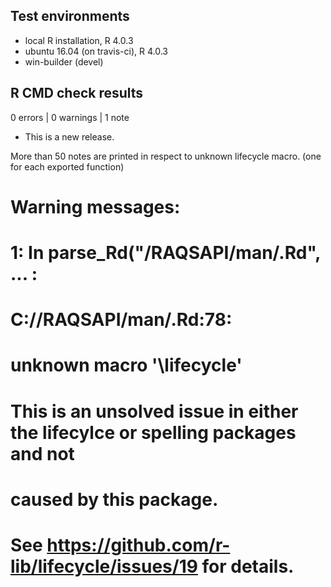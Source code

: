 ## Test environments
* local R installation, R 4.0.3
* ubuntu 16.04 (on travis-ci), R 4.0.3
* win-builder (devel)

## R CMD check results

0 errors | 0 warnings | 1 note

* This is a new release.

More than 50 notes are printed in respect to unknown lifecycle macro. (one for
 each exported function)
# Warning messages:
# 1: In parse_Rd("<path to library>/RAQSAPI/man/<functionname>.Rd",  ... :
#   C:/<path to library>/RAQSAPI/man/<functionname>.Rd:78:
#      unknown macro '\lifecycle'
#   
# This is an unsolved issue in either the lifecylce or spelling packages and not
# caused by this package.
# See https://github.com/r-lib/lifecycle/issues/19 for details.

